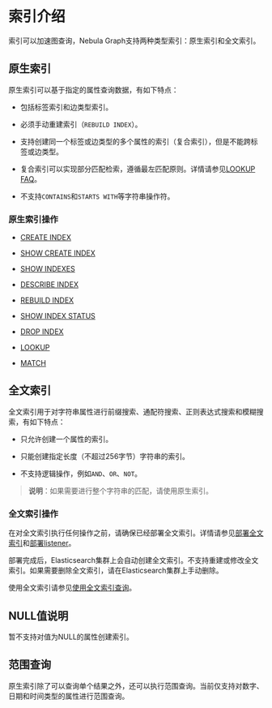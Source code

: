 # 索引介绍

索引可以加速图查询，Nebula Graph支持两种类型索引：原生索引和全文索引。

## 原生索引

原生索引可以基于指定的属性查询数据，有如下特点：

- 包括标签索引和边类型索引。

- 必须手动重建索引（`REBUILD INDEX`）。

- 支持创建同一个标签或边类型的多个属性的索引（复合索引），但是不能跨标签或边类型。

- 复合索引可以实现部分匹配检索，遵循最左匹配原则。详情请参见[LOOKUP FAQ](../7.general-query-statements/5.lookup.md#FAQ)。

- 不支持`CONTAINS`和`STARTS WITH`等字符串操作符。

### 原生索引操作

- [CREATE INDEX](1.create-native-index.md)

- [SHOW CREATE INDEX](2.1.show-create-index.md)

- [SHOW INDEXES](2.show-native-indexes.md)

- [DESCRIBE INDEX](3.describe-native-index.md)

- [REBUILD INDEX](4.rebuild-native-index.md)

- [SHOW INDEX STATUS](5.show-native-index-status.md)

- [DROP INDEX](6.drop-native-index.md)

- [LOOKUP](../7.general-query-statements/5.lookup.md)

- [MATCH](../7.general-query-statements/2.match.md)

## 全文索引

全文索引用于对字符串属性进行前缀搜索、通配符搜索、正则表达式搜索和模糊搜索，有如下特点：

- 只允许创建一个属性的索引。

- 只能创建指定长度（不超过256字节）字符串的索引。

- 不支持逻辑操作，例如`AND`、`OR`、`NOT`。

>**说明**：如果需要进行整个字符串的匹配，请使用原生索引。

### 全文索引操作

在对全文索引执行任何操作之前，请确保已经部署全文索引。详情请参见[部署全文索引](../../4.deployment-and-installation/6.deploy-text-based-index/2.deploy-es.md)和[部署listener](../../4.deployment-and-installation/6.deploy-text-based-index/3.deploy-listener.md)。

部署完成后，Elasticsearch集群上会自动创建全文索引。不支持重建或修改全文索引。如果需要删除全文索引，请在Elasticsearch集群上手动删除。

使用全文索引请参见[使用全文索引查询](../15.full-text-index-statements/1.search-with-text-based-index.md)。

## NULL值说明

暂不支持对值为NULL的属性创建索引。

## 范围查询

原生索引除了可以查询单个结果之外，还可以执行范围查询。当前仅支持对数字、日期和时间类型的属性进行范围查询。
